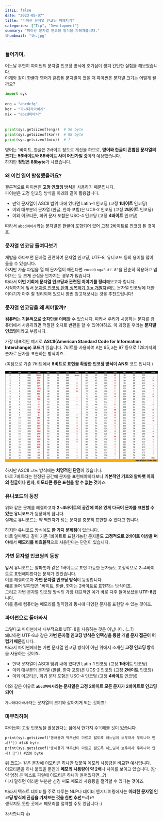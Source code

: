 ```yaml
---
isTIL: false
date: "2023-05-07"
title: "파이썬 문자열 인코딩 파헤치기"
categories: ["Tip", "Development"]
summary: "파이썬 문자열 인코딩 방식을 파헤쳐봅니다."
thumbnail: "th.jpg"
---
```


### 들어가며,
어느날 우연히 파이썬의 문자열 인코딩 방식에 호기심이 생겨 간단한 실험을 해보았습니다.  
아래와 같이 한글과 영어가 혼합된 문자열이 있을 때 파이썬은 문자열 크기는 어떻게 될까요?

```python
import sys

eng = "abcdefg"
kor = "가나다라마바사"
mix = "abcd마바사"


print(sys.getsizeof(eng))  # 56 byte
print(sys.getsizeof(kor))  # 88 byte
print(sys.getsizeof(mix))  # ?
```

영어는 1바이트, 한글은 2바이트 정도로 계산을 하므로, **영어와 한글이 혼합된 문자열의 크기는 56바이트와 88바이트 사이 어딘가일 것**이라 예상했습니다.  
하지만 **정답은 88byte**가 나왔습니다.

### 왜 이런 일이 발생했을까요?
결론적으로 파이썬은 **고정 인코딩 방식**을 사용하기 때문입니다.  
파이썬은 고정 인코딩 방식을 아래와 같이 활용합니다.
- 만약 문자열이 ASCII 범위 내에 있다면 Latin-1 인코딩 (고정 **1바이트** 인코딩)
- 이외 대부분의 문자열 (한글, 한자 포함)은 UCS-2 인코딩 (고정 **2바이트** 인코딩)
- 이외 이모티콘, 희귀 문자 포함은 USC-4 인코딩 (고정 **4바이트** 인코딩)  

따라서 `abcd마바사`라는 문자열은 한글이 포함되어 있어 고정 2바이트로 인코딩 된 것이죠.

### 문자열 인코딩 들여다보기
개발을 하다보면 문자열 관련하여 문자열 인코딩, UTF-8, 유니코드 등의 용어를 많이 들을 수 있습니다.  
하지만 가끔 파일을 열 때 문자열이 깨진다면 `encoding="utf-8"`을 단순히 적용하고 넘어가는 등 크게 관심을 안가지는 경우가 많습니다.  
따라서 **이번 기회에 문자열 인코딩과 관련된 이야기를 정리**해보고자 합니다.  
시작하기에 앞서 [문자열 인코딩 완벽 정복하기 (for 개발자)](https://redisle.tistory.com/14)에도 문자열 인코딩에 대한 이야기가 아주 잘 정리되어 있으니 한번 참고해보시는 것을 추천드립니다!

### 문자열 인코딩을 왜 써야할까?
**컴퓨터는 기본적으로 숫자만을 이해**할 수 있습니다. 따라서 우리가 사용하는 문자를 컴퓨터에서 사용하려면 적절한 숫자로 변환을 할 수 있어야하죠. 이 과정을 우리는 **문자열 인코딩**이라고 부릅니다.  

가장 대표적인 예시로 **ASCII(American Standard Code for Information Interchange) 코드**가 있습니다. 7비트를 사용하여 A는 65, a는 97 등으로 128가지의 숫자로 문자를 표현하는 방식이죠.  

(여담으로 기존 7비트에서 **8비트로 표현을 확장한 인코딩 방식이 ANSI** 코드 입니다.)

![아스키 코드 표](1.jpg "아스키 코드 표 출처: https://www.alpharithms.com/ascii-table-512119/")

하지만 ASCII 코드 방식에는 **치명적인 단점**이 있습니다.  
바로 7비트라는 한정된 공간에 문자를 표현해야하다보니 **기본적인 기호와 알파뱃 이외의 한글이나 한자, 이모티콘 등은 표현을 할 수 없는 것**이죠.  

### 유니코드의 등장
위와 같은 문제를 해결하고자 **2~4바이트의 공간에 여유 있게 다국어 문자를 표현할 수 있는 유니코드**가 등장하게 됩니다.  
실제로 유니코드는 약 백만자가 넘는 문자를 충분히 표현할 수 있다고 합니다.

하지만 유니코드 방식에도 **한 가지 문제점**이 있습니다.  
바로 알파뱃과 같이 기존 1바이트로 표현가능한 문자들도 **고정적으로 2바이트 이상을 써야**해서 **메모리를 비효율적**으로 사용한다는 단점이 있습니다.

### 가변 문자열 인코딩의 등장
앞서 유니코드는 알파뱃과 같은 1바이트로 표현 가능한 문자들도 고정적으로 2~4바이트로 표현해야한다는 문제가 있었습니다.  
이를 해결하고자 **가변 문자열 인코딩 방식**이 등장합니다.  
예를 들어 알파뱃은 1바이트, 한글, 한자는 2바이트로 표현하는 방식이죠.  
그리고 가변 문자열 인코딩 방식의 가장 대표적인 예가 바로 자주 들어보셨을 **UTF-8**입니다.  
이를 통해 컴퓨터는 메모리를 절약함과 동시에 다양한 문자를 표현할 수 있는 것이죠.

### 파이썬으로 돌아와서
그렇다고 파이썬에서 내부적으로 UTF-8을 사용하는 것은 아닙니다. (...?)  
왜냐하면 UTF-8과 같은 **가변 문자열 인코딩 방식은 인덱싱을 통한 개별 문자 접근이 어렵기 때문**입니다.  
따라서 파이썬에서는 가변 문자열 인코딩 방식이 아닌 위에서 소개한 **고정 인코딩 방식**을 사용하는 것이죠.
- 만약 문자열이 ASCII 범위 내에 있다면 Latin-1 인코딩 (고정 **1바이트** 인코딩)
- 이외 대부분의 문자열 (한글, 한자 포함)은 UCS-2 인코딩 (고정 **2바이트** 인코딩)
- 이외 이모티콘, 희귀 문자 포함은 USC-4 인코딩 (고정 **4바이트** 인코딩)  

이와 같은 이유로  **`abcd마바사`라는 문자열은 고정 2바이트 모든 문자가 2바이트로 인코딩되어**

`가나라다마바사`라는 문자열의 크기와 같아지게 되는 것이죠!


### 마무리하며
파이썬이 고정 인코딩을 활용한다는 점에서 한가지 주목해볼 것이 있습니다.  
```
print(sys.getsizeof("동해물과 백두산이 마르고 닳도록 하느님이 보우하사 우리나라 만세!")) #146 byte
print(sys.getsizeof("동해물과 백두산이 마르고 닳도록 하느님이 보우하사 우리나라 만세! 🚀")) #220 byte
```
위 코드는 같은 문장에 이모티콘 하나만 덧붙여 메모리 사용량을 비교한 예시입니다.  
이모티콘을 하나 붙였을 뿐인데 **메모리 사용량이 약 2배**나 차이를 보이고 있습니다. (만약 엄청 큰 텍스트 파일에 이모티콘 하나가 들어있다면...?)  
다시 말하면 이러한 부분만 신경 써도 메모리 사용량을 절약할 수 있다는 것이죠. 

따라서 텍스트 데이터를 주로 다루는 NLP나 데이터 엔지니어링에서는 **이러한 문자열 인코딩 방식에 관심을 가져보는 것을 한번 추천**드려요!  
생각지도 못한 곳에서 메모리를 절약할 수도 있답니다 :)  

감사합니다 👍

